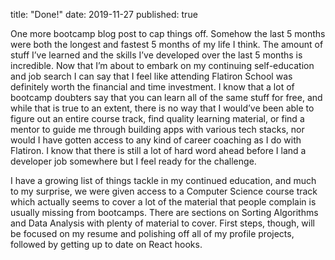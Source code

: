 title: "Done!"
date: 2019-11-27
published: true

One more bootcamp blog post to cap things off. Somehow the last 5 months were both the longest and fastest 5 months of my life I think. The amount of stuff I’ve learned and the skills I’ve developed over the last 5 months is incredible. Now that I’m about to embark on my continuing self-education and job search I can say that I feel like attending Flatiron School was definitely worth the financial and time investment. I know that a lot of bootcamp doubters say that you can learn all of the same stuff for free, and while that is true to an extent, there is no way that I would’ve been able to figure out an entire course track, find quality learning material, or find a mentor to guide me through building apps with various tech stacks, nor would I have gotten access to any kind of career coaching as I do with Flatiron. I know that there is still a lot of hard word ahead before I land a developer job somewhere but I feel ready for the challenge.

I have a growing list of things tackle in my continued education, and much to my surprise, we were given access to a Computer Science course track which actually seems to cover a lot of the material that people complain is usually missing from bootcamps. There are sections on Sorting Algorithms and Data Analysis with plenty of material to cover. First steps, though, will be focused on my resume and polishing off all of my profile projects, followed by getting up to date on React hooks.